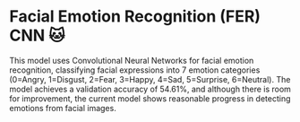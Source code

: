 # Facial Emotion Recognition (FER) CNN 🐱
This model uses Convolutional Neural Networks for facial emotion recognition, classifying facial expressions into 7 emotion categories (0=Angry, 1=Disgust, 2=Fear, 3=Happy, 4=Sad, 5=Surprise, 6=Neutral). The model achieves a validation accuracy of 54.61%, and although there is room for improvement, the current model shows reasonable progress in detecting emotions from facial images.
